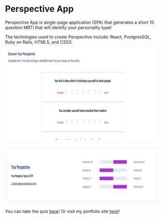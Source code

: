 # Perspective App
Perspective App is single-page application (SPA) that generates a short 10 question MBTI that will identify your personality type!

The technlogies used to create Perspective include: React, PostgresSQL, Ruby on Rails, HTML5, and CSS3.

<p align="center">
<img src="./public/landing-page.png" width="900" height="300" align="middle"/>
</p>

<p align="center">
<img src="./public/result-page.png" width="700" height="200" align="middle"/>
</p>

You can take the quiz [here](https://perspective-shift.herokuapp.com)! Or visit my portfolio site [here](http://www.davidyoon.me/#home)!
